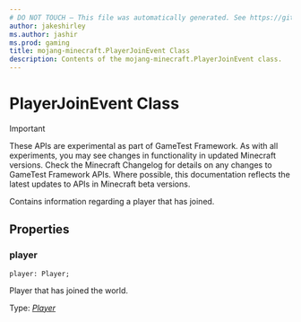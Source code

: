 ```yaml
---
# DO NOT TOUCH — This file was automatically generated. See https://github.com/Mojang/MinecraftScriptingApiDocsGenerator to modify descriptions, examples, etc.
author: jakeshirley
ms.author: jashir
ms.prod: gaming
title: mojang-minecraft.PlayerJoinEvent Class
description: Contents of the mojang-minecraft.PlayerJoinEvent class.
---
```

# PlayerJoinEvent Class
>[!IMPORTANT]
>These APIs are experimental as part of GameTest Framework. As with all experiments, you may see changes in functionality in updated Minecraft versions. Check the Minecraft Changelog for details on any changes to GameTest Framework APIs. Where possible, this documentation reflects the latest updates to APIs in Minecraft beta versions.

Contains information regarding a player that has joined.

## Properties
### **player**
`player: Player;`

Player that has joined the world.

Type: [*Player*](Player.md)


